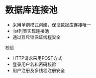 # 数据库连接池

* 采用单例模式创建，保证数据库连接唯一
* list列表实现连接池
* 通过互斥锁保证线程安全

校验
  
 * HTTP请求采用POST方式
 * 登录用户名和密码校验
 * 用户注册及多线程注册安全


